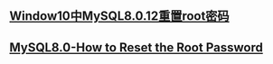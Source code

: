 ## [Window10中MySQL8.0.12重置root密码](https://blog.csdn.net/baidu_32363401/article/details/81544573)
## [MySQL8.0-How to Reset the Root Password](https://dev.mysql.com/doc/refman/8.0/en/resetting-permissions.html) 
